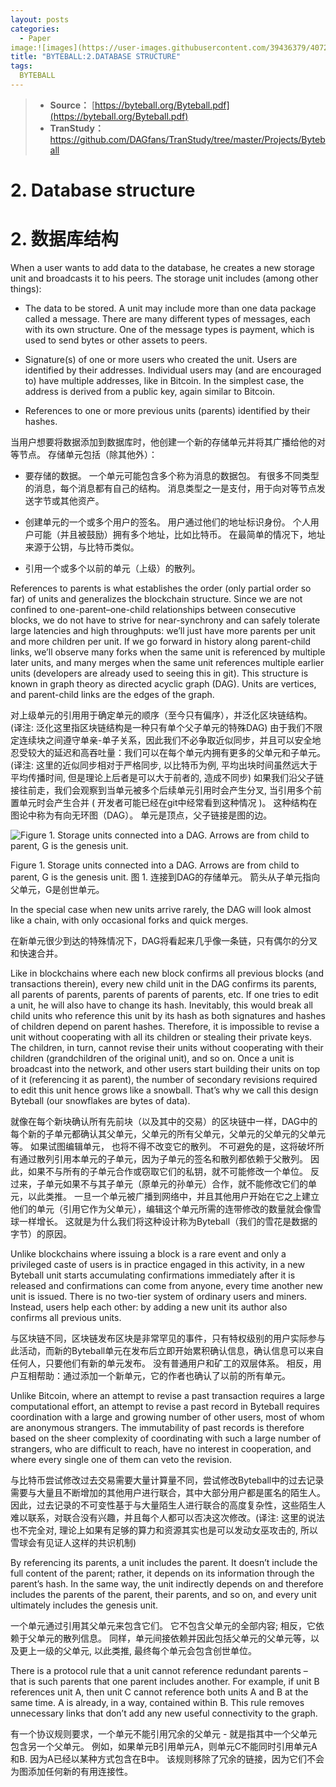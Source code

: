 ```yaml
---
layout: posts
categories:
  - Paper
image:![images](https://user-images.githubusercontent.com/39436379/40726422-4edc1474-6458-11e8-81bd-c36e005d1037.jpg)
title: "BYTEBALL:2.DATABASE STRUCTURE"
tags:
  BYTEBALL
---
```

>* **Source：** [https://byteball.org/Byteball.pdf](https://byteball.org/Byteball.pdf)  
>* **TranStudy：** [https://github.com/DAGfans/TranStudy/tree/master/Projects/Byteball
](https://github.com/DAGfans/TranStudy/tree/master/Projects/Byteball)

# 2. Database structure
# 2. 数据库结构

When a user wants to add data to the database, he creates a new storage unit and broadcasts it to his peers. 
The storage unit includes (among other things):

* The data to be stored. A unit may include more than one data package called a message. There are many different types of messages, each with its own structure. One of the message types is payment, which is used to send bytes or other assets to peers.

* Signature(s) of one or more users who created the unit. Users are identified by their addresses. Individual users may (and are encouraged to) have multiple addresses, like in Bitcoin. In the simplest case, the address is derived from a public key, again similar to Bitcoin.

* References to one or more previous units (parents) identified by their hashes.

当用户想要将数据添加到数据库时，他创建一个新的存储单元并将其广播给他的对等节点。 
存储单元包括（除其他外）：

* 要存储的数据。 一个单元可能包含多个称为消息的数据包。 有很多不同类型的消息，每个消息都有自己的结构。 消息类型之一是支付，用于向对等节点发送字节或其他资产。

* 创建单元的一个或多个用户的签名。 用户通过他们的地址标识身份。 个人用户可能（并且被鼓励）拥有多个地址，比如比特币。 在最简单的情况下，地址来源于公钥，与比特币类似。

* 引用一个或多个以前的单元（上级）的散列。



References to parents is what establishes the order (only partial order so far) of units and generalizes the blockchain structure. 
Since we are not confined to one-parent–one-child relationships between consecutive blocks, we do not have to strive for near-synchrony and can safely tolerate large latencies and high throughputs: we’ll just have more parents per unit and more children per unit. 
If we go forward in history along parent-child links, we’ll observe many forks when the same unit is referenced by multiple later units, and many merges when the same unit references multiple earlier units (developers are already used to seeing this in git). 
This structure is known in graph theory as directed acyclic graph (DAG). 
Units are vertices, and parent-child links are the edges of the graph.

对上级单元的引用用于确定单元的顺序（至今只有偏序），并泛化区块链结构。 (译注: 泛化这里指区块链结构是一种只有单个父子单元的特殊DAG)
由于我们不限定连续块之间遵守单亲-单子关系，因此我们不必争取近似同步，并且可以安全地忍受较大的延迟和高吞吐量：我们可以在每个单元内拥有更多的父单元和子单元。 (译注: 这里的近似同步相对于严格同步, 以比特币为例, 平均出块时间虽然远大于平均传播时间, 但是理论上后者是可以大于前者的, 造成不同步)
如果我们沿父子链接往前走，我们会观察到当单元被多个后续单元引用时会产生分叉, 当引用多个前置单元时会产生合并 ( 开发者可能已经在git中经常看到这种情况 )。 
这种结构在图论中称为有向无环图（DAG）。 
单元是顶点，父子链接是图的边。

![Figure 1. Storage units connected into a DAG. Arrows are from child to parent, G is the genesis unit.](https://user-images.githubusercontent.com/22833166/39611663-fd2cb7d6-4f8b-11e8-99e6-983dec901ae3.png)

Figure 1. Storage units connected into a DAG. Arrows are from child to parent, G is the genesis unit.
图 1. 连接到DAG的存储单元。 箭头从子单元指向父单元，G是创世单元。


In the special case when new units arrive rarely, the DAG will look almost like a chain, with only occasional forks and quick merges.

在新单元很少到达的特殊情况下，DAG将看起来几乎像一条链，只有偶尔的分叉和快速合并。

Like in blockchains where each new block confirms all previous blocks (and transactions therein), every new child unit in the DAG confirms its parents, all parents of parents, parents of parents of parents, etc. 
If one tries to edit a unit, he will also have to change its hash. 
Inevitably, this would break all child units who reference this unit by its hash as both signatures and hashes of children depend on parent hashes. 
Therefore, it is impossible to revise a unit without cooperating with all its children or stealing their private keys. The children, in turn, cannot revise their units without cooperating with their children (grandchildren of the original unit), and so on. 
Once a unit is broadcast into the network, and other users start building their units on top of it (referencing it as parent), the number of secondary revisions required to edit this unit hence grows like a snowball. 
That’s why we call this design Byteball (our snowflakes are bytes of data).

就像在每个新块确认所有先前块（以及其中的交易）的区块链中一样，DAG中的每个新的子单元都确认其父单元，父单元的所有父单元，父单元的父单元的父单元等。
如果试图编辑单元， 也将不得不改变它的散列。 
不可避免的是，这将破坏所有通过散列引用本单元的子单元，因为子单元的签名和散列都依赖于父散列。 
因此，如果不与所有的子单元合作或窃取它们的私钥，就不可能修改一个单位。 
反过来，子单元如果不与其子单元（原单元的孙单元）合作，就不能修改它们的单元，以此类推。 
一旦一个单元被广播到网络中，并且其他用户开始在它之上建立他们的单元（引用它作为父单元），编辑这个单元所需的连带修改的数量就会像雪球一样增长。 
这就是为什么我们将这种设计称为Byteball（我们的雪花是数据的字节）的原因。

Unlike blockchains where issuing a block is a rare event and only a privileged caste of users is in practice engaged in this activity, in a new Byteball unit starts accumulating confirmations immediately after it is released and confirmations can come from anyone, every time another new unit is issued. 
There is no two-tier system of ordinary users and miners. 
Instead, users help each other: by adding a new unit its author also confirms all previous units.

与区块链不同，区块链发布区块是非常罕见的事件，只有特权级别的用户实际参与此活动，而新的Byteball单元在发布后立即开始累积确认信息，确认信息可以来自任何人，只要他们有新的单元发布。 
没有普通用户和矿工的双层体系。 
相反，用户互相帮助：通过添加一个新单元，它的作者也确认了以前的所有单元。

Unlike Bitcoin, where an attempt to revise a past transaction requires a large computational effort, an attempt to revise a past record in Byteball requires coordination with a large and growing number of other users, most of whom are anonymous strangers. 
The immutability of past records is therefore based on the sheer complexity of coordinating with such a large number of strangers, who are difficult to reach, have no interest in cooperation, and where every single one of them can veto the revision.

与比特币尝试修改过去交易需要大量计算量不同，尝试修改Byteball中的过去记录需要与大量且不断增加的其他用户进行联合，其中大部分用户都是匿名的陌生人。 
因此，过去记录的不可变性基于与大量陌生人进行联合的高度复杂性，这些陌生人难以联系，对联合没有兴趣，并且每个人都可以否决这次修改。(译注: 这里的说法也不完全对, 理论上如果有足够的算力和资源其实也是可以发动女巫攻击的, 所以雪球会有见证人这样的共识机制)

By referencing its parents, a unit includes the parent. 
It doesn’t include the full content of the parent; rather, it depends on its information through the parent’s hash. 
In the same way, the unit indirectly depends on and therefore includes the parents of the parent, their parents, and so on, and every unit ultimately includes the genesis unit.

一个单元通过引用其父单元来包含它们。 
它不包含父单元的全部内容; 相反，它依赖于父单元的散列信息。 
同样，单元间接依赖并因此包括父单元的父单元等，以及更上一级的父单元, 以此类推, 最终每个单元会包含创世单位。

There is a protocol rule that a unit cannot reference redundant parents – that is such parents that one parent includes another. 
For example, if unit B references unit A, then unit C cannot reference both units A and B at the same time. 
A is already, in a way, contained within B. 
This rule removes unnecessary links that don’t add any new useful connectivity to the graph.

有一个协议规则要求，一个单元不能引用冗余的父单元 - 就是指其中一个父单元包含另一个父单元。 
例如，如果单元B引用单元A，则单元C不能同时引用单元A和B. 
因为A已经以某种方式包含在B中。
该规则移除了冗余的链接，因为它们不会为图添加任何新的有用连接性。
